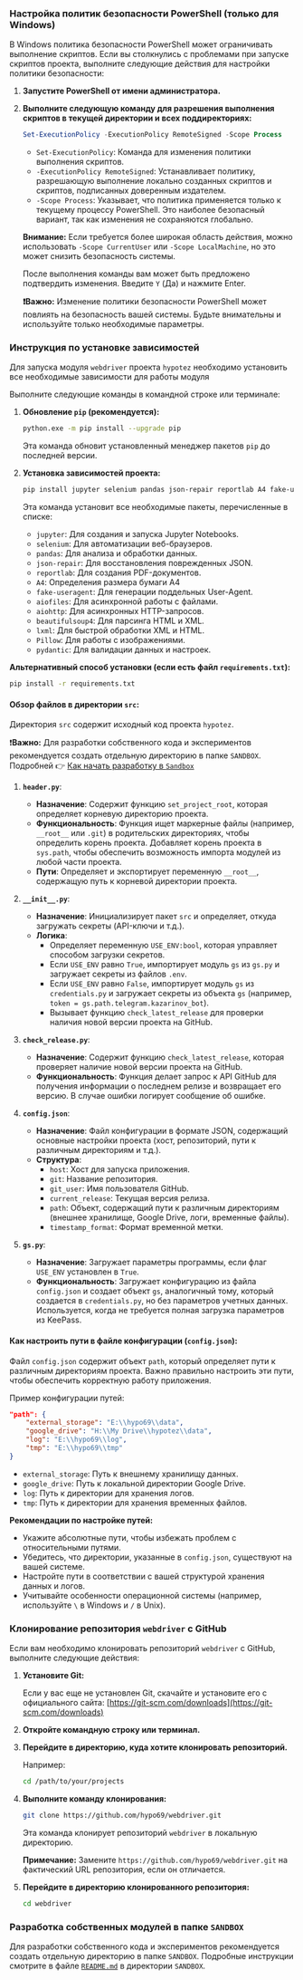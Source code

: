 
### Настройка политик безопасности PowerShell (только для Windows)

В Windows политика безопасности PowerShell может ограничивать выполнение скриптов. Если вы столкнулись с проблемами при запуске скриптов проекта, выполните следующие действия для настройки политики безопасности:

1.  **Запустите PowerShell от имени администратора.**

2.  **Выполните следующую команду для разрешения выполнения скриптов в текущей директории и всех поддиректориях:**

    ```powershell
    Set-ExecutionPolicy -ExecutionPolicy RemoteSigned -Scope Process
    ```

    *   `Set-ExecutionPolicy`: Команда для изменения политики выполнения скриптов.
    *   `-ExecutionPolicy RemoteSigned`: Устанавливает политику, разрешающую выполнение локально созданных скриптов и скриптов, подписанных доверенным издателем.
    *   `-Scope Process`: Указывает, что политика применяется только к текущему процессу PowerShell. Это наиболее безопасный вариант, так как изменения не сохраняются глобально.

    **Внимание:** Если требуется более широкая область действия, можно использовать `-Scope CurrentUser` или `-Scope LocalMachine`, но это может снизить безопасность системы.

    После выполнения команды вам может быть предложено подтвердить изменения. Введите `Y` (Да) и нажмите Enter.

    **❗Важно:** Изменение политики безопасности PowerShell может повлиять на безопасность вашей системы. Будьте внимательны и используйте только необходимые параметры.

### Инструкция по установке зависимостей

Для запуска модуля `webdriver` проекта `hypotez` необходимо установить все необходимые зависимости 
для работы модуля

Выполните следующие команды в командной строке или терминале:

1.  **Обновление `pip` (рекомендуется):**

    ```bash
    python.exe -m pip install --upgrade pip
    ```
    Эта команда обновит установленный менеджер пакетов `pip` до последней версии.
2.  **Установка зависимостей проекта:**

    ```bash
    pip install jupyter selenium pandas json-repair reportlab A4 fake-useragent aiofiles aiohttp beautifulsoup4 lxml Pillow pydantic
    ```

    Эта команда установит все необходимые пакеты, перечисленные в списке:

    *   `jupyter`: Для создания и запуска Jupyter Notebooks.
    *   `selenium`: Для автоматизации веб-браузеров.
    *   `pandas`: Для анализа и обработки данных.
    *   `json-repair`: Для восстановления поврежденных JSON.
    *   `reportlab`: Для создания PDF-документов.
    *   `A4`: Определения размера бумаги A4
    *   `fake-useragent`: Для генерации поддельных User-Agent.
    *   `aiofiles`: Для асинхронной работы с файлами.
    *   `aiohttp`: Для асинхронных HTTP-запросов.
    *   `beautifulsoup4`: Для парсинга HTML и XML.
    *   `lxml`: Для быстрой обработки XML и HTML.
    *   `Pillow`: Для работы с изображениями.
    *   `pydantic`: Для валидации данных и настроек.

**Альтернативный способ установки (если есть файл `requirements.txt`):**

```bash
pip install -r requirements.txt
```

#### Обзор файлов в директории `src`:

Директория `src` содержит исходный код проекта `hypotez`. 

❗**Важно:** Для разработки собственного кода и экспериментов рекомендуется создать отдельную директорию в папке `SANDBOX`.
Подробней 👉 [Как начать разработку в `Sandbox`](https://github.com/hypo69/webdriver/blob/master/SANDBOX/README.MD)

1.  **`header.py`**:

    *   **Назначение**: Содержит функцию `set_project_root`, которая определяет корневую директорию проекта.
    *   **Функциональность**: Функция ищет маркерные файлы (например, `__root__` или `.git`) в родительских директориях, чтобы определить корень проекта. Добавляет корень проекта в `sys.path`, чтобы обеспечить возможность импорта модулей из любой части проекта.
    *   **Пути**: Определяет и экспортирует переменную `__root__`, содержащую путь к корневой директории проекта.
2.  **`__init__.py`**:

    *   **Назначение**: Инициализирует пакет `src` и определяет, откуда загружать секреты (API-ключи и т.д.).
    *   **Логика**:
        *   Определяет переменную `USE_ENV:bool`, которая управляет способом загрузки секретов.
        *   Если `USE_ENV` равно `True`, импортирует модуль `gs` из `gs.py` и загружает секреты из файлов `.env`.
        *   Если `USE_ENV` равно `False`, импортирует модуль `gs` из `credentials.py` и загружает секреты из объекта `gs` (например, `token = gs.path.telegram.kazarinov_bot`).
        *   Вызывает функцию `check_latest_release` для проверки наличия новой версии проекта на GitHub.
3.  **`check_release.py`**:

    *   **Назначение**: Содержит функцию `check_latest_release`, которая проверяет наличие новой версии проекта на GitHub.
    *   **Функциональность**: Функция делает запрос к API GitHub для получения информации о последнем релизе и возвращает его версию. В случае ошибки логирует сообщение об ошибке.
4.  **`config.json`**:

    *   **Назначение**: Файл конфигурации в формате JSON, содержащий основные настройки проекта (хост, репозиторий, пути к различным директориям и т.д.).
    *   **Структура**:
        *   `host`: Хост для запуска приложения.
        *   `git`: Название репозитория.
        *   `git_user`: Имя пользователя GitHub.
        *   `current_release`: Текущая версия релиза.
        *   `path`: Объект, содержащий пути к различным директориям (внешнее хранилище, Google Drive, логи, временные файлы).
        *   `timestamp_format`: Формат временной метки.
5.  **`gs.py`**:

    *   **Назначение**: Загружает параметры программы, если флаг `USE_ENV` установлен в `True`.
    *   **Функциональность**: Загружает конфигурацию из файла `config.json` и создает объект `gs`, аналогичный тому, который создается в `credentials.py`, но без параметров учетных данных. Используется, когда не требуется полная загрузка параметров из KeePass.

#### Как настроить пути в файле конфигурации (`config.json`):

Файл `config.json` содержит объект `path`, который определяет пути к различным директориям проекта. Важно правильно настроить эти пути, чтобы обеспечить корректную работу приложения.

Пример конфигурации путей:

```json
"path": {
    "external_storage": "E:\\hypo69\\data",
    "google_drive": "H:\\My Drive\\hypotez\\data",
    "log": "E:\\hypo69\\log",
    "tmp": "E:\\hypo69\\tmp"
}
```

*   `external_storage`: Путь к внешнему хранилищу данных.
*   `google_drive`: Путь к локальной директории Google Drive.
*   `log`: Путь к директории для хранения логов.
*   `tmp`: Путь к директории для хранения временных файлов.

**Рекомендации по настройке путей:**

*   Укажите абсолютные пути, чтобы избежать проблем с относительными путями.
*   Убедитесь, что директории, указанные в `config.json`, существуют на вашей системе.
*   Настройте пути в соответствии с вашей структурой хранения данных и логов.
*   Учитывайте особенности операционной системы (например, используйте `\` в Windows и `/` в Unix).

### Клонирование репозитория `webdriver` с GitHub

Если вам необходимо клонировать репозиторий `webdriver` с GitHub, выполните следующие действия:

1.  **Установите Git:**

    Если у вас еще не установлен Git, скачайте и установите его с официального сайта: [https://git-scm.com/downloads](https://git-scm.com/downloads)

2.  **Откройте командную строку или терминал.**

3.  **Перейдите в директорию, куда хотите клонировать репозиторий.**

    Например:

    ```bash
    cd /path/to/your/projects
    ```

4.  **Выполните команду клонирования:**

    ```bash
    git clone https://github.com/hypo69/webdriver.git
    ```

    Эта команда клонирует репозиторий `webdriver` в локальную директорию.

    **Примечание:** Замените `https://github.com/hypo69/webdriver.git` на фактический URL репозитория, если он отличается.

5.  **Перейдите в директорию клонированного репозитория:**

    ```bash
    cd webdriver
    ```

### Разработка собственных модулей в папке `SANDBOX`

Для разработки собственного кода и экспериментов рекомендуется создать отдельную директорию в папке `SANDBOX`. 
Подробные инструкции смотрите в файле [`README.md`](https://github.com/hypo69/webdriver/blob/master/SANDBOX/README.MD) в директории `SANDBOX`.

